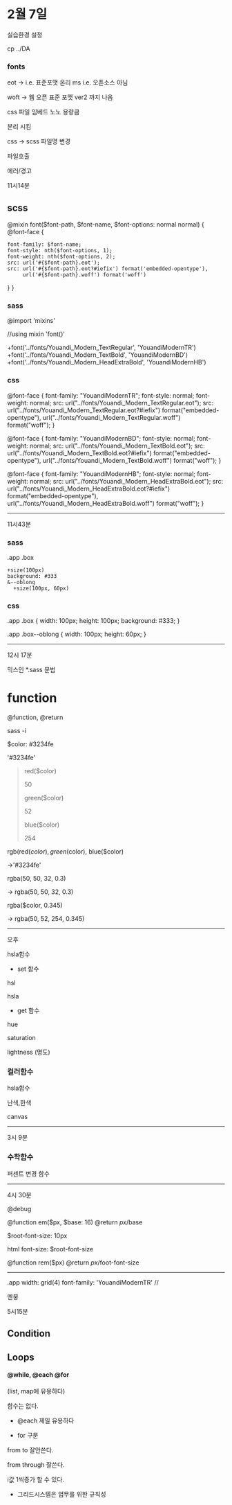 # 2월 7일

실습환경 설정

cp ../DA

### fonts 

eot ->  i.e. 표준포맷 온리 ms i.e. 오픈소스 아님

woft ->  웹 오픈 표준 포맷 ver2 까지 나옴



css 파일 임베드 노노 용량큼 

분리 시킴 

css -> scss 파일명 변경



파일호출

에러/경고

11시14분

## scss

@mixin font($font-path, $font-name, $font-options: normal normal) {
  @font-face {

    font-family: $font-name;
    font-style: nth($font-options, 1);
    font-weight: nth($font-options, 2);
    src: url('#{$font-path}.eot');
    src: url('#{$font-path}.eot?#iefix') format('embedded-opentype'),
         url('#{$font-path}.woff') format('woff')
  }
}

### sass

@import 'mixins'

//using mixin 'font()'

+font('../fonts/Youandi_Modern_TextRegular', 'YouandiModernTR')
+font('../fonts/Youandi_Modern_TextBold', 'YouandiModernBD')
+font('../fonts/Youandi_Modern_HeadExtraBold', 'YouandiModernHB')

### css

@font-face {
  font-family: "YouandiModernTR";
  font-style: normal;
  font-weight: normal;
  src: url("../fonts/Youandi_Modern_TextRegular.eot");
  src: url("../fonts/Youandi_Modern_TextRegular.eot?#iefix") format("embedded-opentype"), url("../fonts/Youandi_Modern_TextRegular.woff") format("woff");
}

@font-face {
  font-family: "YouandiModernBD";
  font-style: normal;
  font-weight: normal;
  src: url("../fonts/Youandi_Modern_TextBold.eot");
  src: url("../fonts/Youandi_Modern_TextBold.eot?#iefix") format("embedded-opentype"), url("../fonts/Youandi_Modern_TextBold.woff") format("woff");
}

@font-face {
  font-family: "YouandiModernHB";
  font-style: normal;
  font-weight: normal;
  src: url("../fonts/Youandi_Modern_HeadExtraBold.eot");
  src: url("../fonts/Youandi_Modern_HeadExtraBold.eot?#iefix") format("embedded-opentype"), url("../fonts/Youandi_Modern_HeadExtraBold.woff") format("woff");
}

-------------------------------------

11시43분

### sass

.app
  .box

    +size(100px)
    background: #333
    &--oblong
      +size(100px, 60px)


### css

.app .box {
  width: 100px;
  height: 100px;
  background: #333;
}

.app .box--oblong {
  width: 100px;
  height: 60px;
}

----

12시 17분



믹스인 *.sass 문법



# function

@function, @return



sass -i



$color: #3234fe

 '#3234fe'

> red($color)
>
> 50
>
> green($color)
>
> 52
>
> blue($color)
>
> 254



rgb(red($color), green($color), blue($color)

->'#3234fe'





rgba(50, 50, 32, 0.3)

-> rgba(50, 50, 32, 0.3)

rgba($color, 0.345)

-> rgba(50, 52, 254, 0.345)

------

오후

hsla함수

- set 함수

hsl

hsla

- get 함수

hue

saturation

lightness (명도)



### 컬러함수

hsla함수

난색,한색

canvas

------

3시 9분



### 수학함수

퍼센트 변경 함수

---------------

4시 30분



@debug



@function em($px, $base: 16)
  @return $px/$base

$root-font-size: 10px

html
  font-size: $root-font-size

@function rem($px)
  @return $px/$foot-font-size



--------

.app
  width: grid(4)
  font-family: 'YouandiModernTR'
  //



멘붕

5시15분



## Condition

## Loops

#### @while, @each @for

(list, map에 유용하다)

함수는 없다.



- @each 제일 유용하다



- for 구문 

from to 잘안쓴다.

from through 잘쓴다.

i값 1씩증가 할 수 있다.



- 그리드시스템은 업무를 위한 규칙성